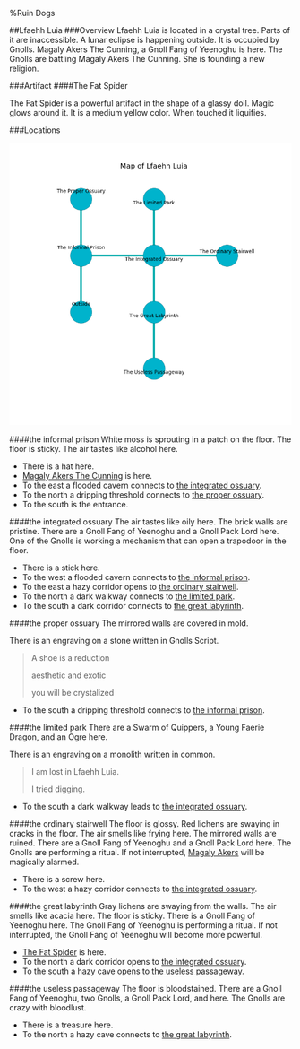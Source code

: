 %Ruin Dogs

##Lfaehh Luia
###Overview
Lfaehh Luia is located in a crystal tree. Parts of it are inaccessible. A lunar eclipse is happening outside. It is occupied by Gnolls. <a name="Magaly-Akers-The-Cunning"></a>Magaly Akers The Cunning, a Gnoll Fang of Yeenoghu is here. The Gnolls are battling Magaly Akers The Cunning. She  is founding a new religion. 



###Artifact
####<a name="The-Fat-Spider"></a>The Fat Spider


The Fat Spider is a powerful artifact in the shape of a glassy doll. Magic glows around it. It is a medium yellow color. When touched it liquifies. 





###Locations


![](../v2/images/Lfaehh-Luia.png)

####<a name="the-informal-prison"></a>the informal prison
White moss is sprouting in a patch on the floor. The floor is sticky. The air tastes like alcohol here. 



* There is a hat here.
* [Magaly Akers The Cunning](#Magaly-Akers-The-Cunning) is here.
* To the east a flooded cavern connects to [the integrated ossuary](#the-integrated-ossuary).
* To the north a dripping threshold connects to [the proper ossuary](#the-proper-ossuary).
* To the south is the entrance.


####<a name="the-integrated-ossuary"></a>the integrated ossuary
The air tastes like oily here. The brick walls are pristine. There are a Gnoll Fang of Yeenoghu and a Gnoll Pack Lord here. One of the Gnolls is working a mechanism that can open a trapodoor in the floor. 



* There is a stick here.
* To the west a flooded cavern connects to [the informal prison](#the-informal-prison).
* To the east a hazy corridor opens to [the ordinary stairwell](#the-ordinary-stairwell).
* To the north a dark walkway connects to [the limited park](#the-limited-park).
* To the south a dark corridor connects to [the great labyrinth](#the-great-labyrinth).


####<a name="the-proper-ossuary"></a>the proper ossuary
The mirrored walls are covered in mold. 

There is an engraving on a stone written in Gnolls Script. 

> A shoe is a reduction
>
> aesthetic and exotic
>
> you will be crystalized
>


* To the south a dripping threshold connects to [the informal prison](#the-informal-prison).


####<a name="the-limited-park"></a>the limited park
There are a Swarm of Quippers, a Young Faerie Dragon, and an Ogre here. 

There is an engraving on a monolith written in common. 

> I am lost in Lfaehh Luia.
>
> I tried digging.
>


* To the south a dark walkway leads to [the integrated ossuary](#the-integrated-ossuary).


####<a name="the-ordinary-stairwell"></a>the ordinary stairwell
The floor is glossy. Red lichens are swaying in cracks in the floor. The air smells like frying here. The mirrored walls are ruined. There are a Gnoll Fang of Yeenoghu and a Gnoll Pack Lord here. The Gnolls are performing a ritual. If not interrupted, [Magaly Akers](#Magaly-Akers) will be magically alarmed. 



* There is a screw here.
* To the west a hazy corridor connects to [the integrated ossuary](#the-integrated-ossuary).


####<a name="the-great-labyrinth"></a>the great labyrinth
Gray lichens are swaying from the walls. The air smells like acacia here. The floor is sticky. There is a Gnoll Fang of Yeenoghu here. The Gnoll Fang of Yeenoghu is performing a ritual. If not interrupted, the Gnoll Fang of Yeenoghu will become more powerful. 



* [The Fat Spider](#The-Fat-Spider) is here.
* To the north a dark corridor opens to [the integrated ossuary](#the-integrated-ossuary).
* To the south a hazy cave opens to [the useless passageway](#the-useless-passageway).


####<a name="the-useless-passageway"></a>the useless passageway
The floor is bloodstained. There are a Gnoll Fang of Yeenoghu, two Gnolls, a Gnoll Pack Lord, and  here. The Gnolls are crazy with bloodlust. 



* There is a treasure here.
* To the north a hazy cave connects to [the great labyrinth](#the-great-labyrinth).


